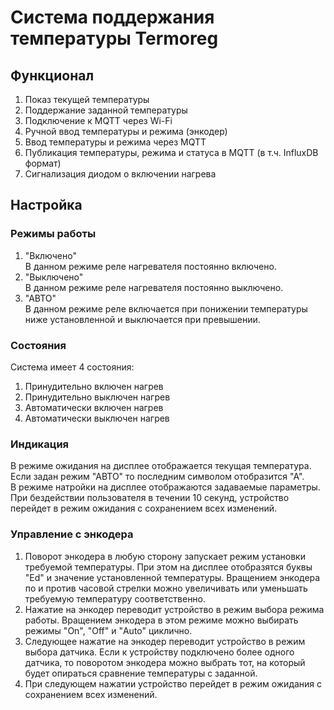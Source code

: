 # Система поддержания температуры Termoreg

## Функционал
1. Показ текущей температуры
2. Поддержание заданной температуры
3. Подключение к MQTT через Wi-Fi 
4. Ручной ввод температуры и режима (энкодер)
5. Ввод температуры и режима через MQTT
6. Публикация температуры, режима и статуса в MQTT (в т.ч. InfluxDB формат)
7. Сигнализация диодом о включении нагрева

## Настройка

### Режимы работы
1. "Включено"  
В данном режиме реле нагревателя постоянно включено.
2. "Выключено"  
В данном режиме реле нагревателя постоянно выключено.
3. "АВТО"  
В данном режиме реле включается при понижении температуры ниже установленной и выключается при превышении.

### Состояния
Система имеет 4 состояния: 
1. Принудительно включен нагрев
2. Принудительно выключен нагрев
3. Автоматически включен нагрев
4. Автоматически выключен нагрев

### Индикация
В режиме ожидания на дисплее отображается текущая температура. Если задан режим "АВТО" то последним символом отобразится "А".  
В режиме натройки на дисплее отображаются задаваемые параметры.  
При бездействии пользователя в течении 10 секунд, устройство перейдет в режим ожидания с сохранением всех изменений.  

### Управление с энкодера
1. Поворот энкодера в любую сторону запускает режим установки требуемой температуры. При этом на дисплее отобразятся буквы "Ed" и значение установленной температуры. Вращением энкодера по и против часовой стрелки можно увеличивать или уменьшать требуемую температуру соответственно.
2. Нажатие на энкодер переводит устройство в режим выбора режима работы. Вращением энкодера в этом режиме можно выбирать режимы "On", "Off" и "Auto" циклично.
3. Следующее нажатие на энкодер переводит устройство в режим выбора датчика. Если к устройству подключено более одного датчика, то поворотом энкодера можно выбрать тот, на который будет опираться сравнение температуры с заданной.
4. При следующем нажатии устройство перейдет в режим ожидания с сохранением всех изменений.